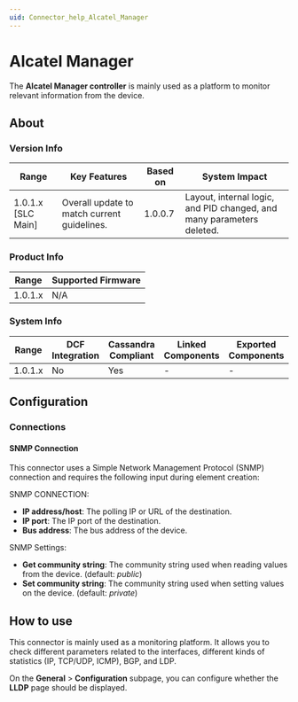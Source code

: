 ```yaml
---
uid: Connector_help_Alcatel_Manager
---
```


# Alcatel Manager

The **Alcatel Manager controller** is mainly used as a platform to monitor relevant information from the device.

## About

### Version Info

| **Range**            | **Key Features**                            | **Based on** | **System Impact**                                                     |
|----------------------|---------------------------------------------|--------------|-----------------------------------------------------------------------|
| 1.0.1.x \[SLC Main\] | Overall update to match current guidelines. | 1.0.0.7      | Layout, internal logic, and PID changed, and many parameters deleted. |

### Product Info

| **Range** | **Supported Firmware** |
|-----------|------------------------|
| 1.0.1.x   | N/A                    |

### System Info

| **Range** | **DCF Integration** | **Cassandra Compliant** | **Linked Components** | **Exported Components** |
|-----------|---------------------|-------------------------|-----------------------|-------------------------|
| 1.0.1.x   | No                  | Yes                     | \-                    | \-                      |

## Configuration

### Connections

#### SNMP Connection

This connector uses a Simple Network Management Protocol (SNMP) connection and requires the following input during element creation:

SNMP CONNECTION:

- **IP address/host**: The polling IP or URL of the destination.
- **IP port**: The IP port of the destination.
- **Bus address**: The bus address of the device.

SNMP Settings:

- **Get community string**: The community string used when reading values from the device. (default: *public*)
- **Set community string**: The community string used when setting values on the device. (default: *private*)

## How to use

This connector is mainly used as a monitoring platform. It allows you to check different parameters related to the interfaces, different kinds of statistics (IP, TCP/UDP, ICMP), BGP, and LDP.

On the **General** \> **Configuration** subpage, you can configure whether the **LLDP** page should be displayed.
